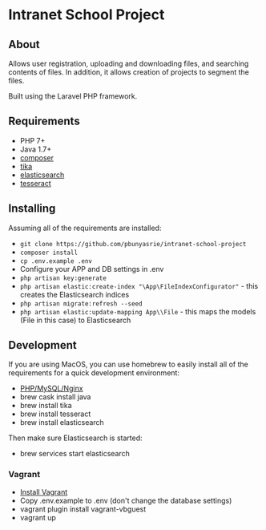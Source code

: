 # Intranet School Project

## About
Allows user registration, uploading and downloading files, and searching contents of files.
In addition, it allows creation of projects to segment the files.

Built using the Laravel PHP framework.

## Requirements
* PHP 7+
* Java 1.7+
* [composer](https://getcomposer.org/)
* [tika](https://tika.apache.org/)
* [elasticsearch](https://www.elastic.co/products/elasticsearch)
* [tesseract](https://github.com/tesseract-ocr/tesseract)

## Installing
Assuming all of the requirements are installed:

* ```git clone https://github.com/pbunyasrie/intranet-school-project```
* ```composer install```
* ```cp .env.example .env```
* Configure your APP and DB settings in .env
* ```php artisan key:generate```
* ```php artisan elastic:create-index "\App\FileIndexConfigurator"``` - this creates the Elasticsearch indices
* ```php artisan migrate:refresh --seed```
* ```php artisan elastic:update-mapping App\\File``` - this maps the models (File in this case) to Elasticsearch


## Development
If you are using MacOS, you can use homebrew to easily install all of the requirements for a quick development environment:

* [PHP/MySQL/Nginx](https://laravel.com/docs/5.5/valet#installation)
* brew cask install java
* brew install tika
* brew install tesseract
* brew install elasticsearch

Then make sure Elasticsearch is started:

* brew services start elasticsearch

### Vagrant
* [Install Vagrant](https://www.vagrantup.com/docs/installation/)
* Copy .env.example to .env (don't change the database settings)
* vagrant plugin install vagrant-vbguest
* vagrant up
